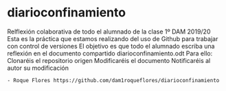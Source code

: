 # diarioconfinamiento
Relflexión colaborativa de todo el alumnado de la clase 1º DAM 2019/20
Esta es la práctica que estamos realizando del uso de Github para trabajar con control de versiones
El objetivo es que todo el alumnado escriba una reflexión en el documento compartido diarioconfinamiento.odt
Para ello:
Clonaréis el repositorio origen
Modificaréis el documento
Notificaréis al autor su modificación


	- Roque Flores https://github.com/dam1roqueflores/diarioconfinamiento
